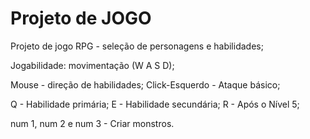# Projeto de JOGO
Projeto de jogo RPG - seleção de personagens e habilidades;

Jogabilidade: 
movimentação (W A S D);

Mouse - direção de habilidades; Click-Esquerdo - Ataque básico;

Q - Habilidade primária;
E - Habilidade secundária;
R - Após o Nível 5;

num 1, num 2 e num 3 - Criar monstros.
